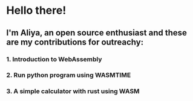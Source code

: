 # Hello there!

## I'm Aliya, an open source enthusiast and these are my contributions for outreachy:
### 1. Introduction to WebAssembly
### 2. Run python program using WASMTIME
### 3. A simple calculator with rust using WASM
